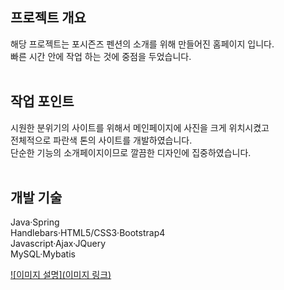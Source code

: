 
## 프로젝트 개요

해당 프로젝트는 포시즌즈 펜션의 소개를 위해 만들어진 홈페이지 입니다.
<br/>
빠른 시간 안에 작업 하는 것에 중점을 두었습니다.
<br/>
<br/>

## 작업 포인트

시원한 분위기의 사이트를 위해서 메인페이지에 사진을 크게 위치시켰고
<br/>
전체적으로 파란색 톤의 사이트를 개발하였습니다.
<br/>
단순한 기능의 소개페이지이므로 깔끔한 디자인에 집중하였습니다.
<br/>
<br/>


## 개발 기술

Java·Spring
<br/>
Handlebars·HTML5/CSS3·Bootstrap4
<br/>
Javascript·Ajax·JQuery
<br/>
MySQL·Mybatis
<br/> 

[![이미지 설명](이미지 링크)](fourseason/fourseason_4.png "마우스 오버 시 나타낼 링크 title")


